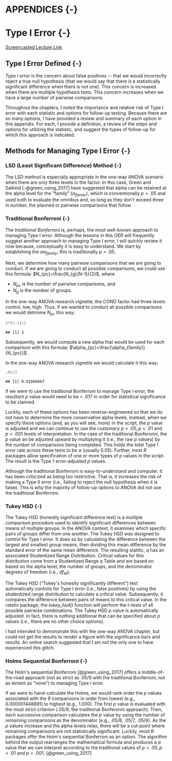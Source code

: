 # APPENDICES {-}

# Type I Error {-}

[Screencasted Lecture Link](https://youtu.be/q7eQgXqY84Y)

## Type I Error Defined {-}

*Type I error* is the concern about false positives -- that we would incorrectly reject a true null hypothesis (that we would say that there is a statistically significant difference when there is not one). This concern is increased when there are multiple hypothesis tests. This concern increases when we have a large number of pairwise comparisons.

Throughout the chapters, I noted the importance and relative risk of Type I error with each statistic and options for follow-up testing. Because there are so many options, I have provided a review and summary of each option in this appendix. For each, I provide a definition, a review of the steps and options for utilizing the statistic, and suggest the types of follow-up for which this approach is indicated.

## Methods for Managing Type I Error {-}


### LSD (Least Significant Difference) Method {-}

The LSD method is especially appropriate in the one-way ANOVA scenario when there are only three levels in the factor. In this case, Green and Salkind [-@green_using_2017] have suggested that alpha can be retained at the alpha level for the "family" ($\alpha_{family}$), which is conventionally $p = .05$ and used both to evaluate the omnibus and, so long as they don't exceed three in number, the planned or pairwise comparisons that follow. 

### Traditional Bonferroni {-}

The *traditional Bonferroni* is, perhaps, the most well-known approach to managing Type I error. Although the lessons in this OER will frequently suggest another approach to managing Type I error, I will quickly review it now because, conceptually it is easy to understand. We start by establishing the $\alpha\alpha_{family}$; this is traditionally $p = .05$.

Next, we determine how many pairwise comparisons that we are going to conduct. If we are going to conduct all possible comparisons, we could use this formula: $N_{pc}=\frac{N_{g}(N-1)}{2}$, where

* $N_{pc}$ is the number of pairwise comparisons, and
* $N_{g}$ is the number of groups.

In the one-way ANOVA research vignette, the COND factor had three levels: control, low, high. Thus, if we wanted to conduct all possible comparisons we would detrmine $N_{pc}$ this way:


```r
3*(3-1)/2
```

```
## [1] 3
```
Subsequently, we would compute a new alpha that would be used for each comparison with this formula: $\alpha_{pc}=\frac{\alpha_{family}}{N_{pc}}$.

In the one-way ANOVA research vignette we would calculate it this way:


```r
.05/3
```

```
## [1] 0.01666667
```
If we were to use the traditional Bonferroni to manage Type I error, the resultant $p$ value would need to be < .017 in order for statistical significance to be claimed.

Luckily, each of these options has been reverse-engineered so that we do not have to determine the more conservative alpha levels. Instead, when we specify these options (and, as you will see, more) in the script, the *p* value is adjusted and we can continue to use the customary $p < .05, p < .01$ and $p < .001$ levels of interpretation. In the case of the traditional Bonferonni, the *p* value  an be adjusted upward by multiplying it (i.e., the raw *p* values) by the number of comparisons being completed. This holds the *total* Type I error rate across these tests to be $\alpha$ (usually 0.05). Further, most *R* packages allow specification of one or more types of *p* values in the script. The result is the Type 1 error-adjusted *p* values.

Although the traditional Bonferroni is easy-to-understand and computer, it has been criticized as being too restrictive. That is, it increases the risk of making a Type II error (i.e., failing to reject the null hypothesis when it is false). This is why the majority of follow-up options to ANOVA did not use the traditional Bonferroni.

### Tukey HSD {-}

The Tukey HSD (honestly significant difference test) is a multiple comparison procedure used to identify significant differences between means of multiple groups. In the ANOVA context, it examines which specific pairs of groups differ from one another. The Tukey HSD was designed to control for Type I error. It does so by calculating the difference between the largest and smallest group means, then dividing this mean difference by the standard error of the same mean difference. The resulting statitic, *q* has an associated Studentized Range Distribution. Critical values for this distribution come from a Studentized Range q Table and are based on based on the alpha level, the number of groups, and the denominator degrees of freedom (i.e., $df_W$). 

The Tukey HSD ("Tukey's honestly significantly different") test automatically controls for Type I error (i.e., false positives) by using the studentized range distribution to calculate a critical value. Subsequently, it compares the difference between pairs of means to this critical value. In the *rstatix* package, the *tukey_hsd()* function will perform the t-tests of all possible pairwise combinations. The Tukey HSD *p* value is automatically adjusted. In fact, there is nothing additional that can be specified about *p* values (i.e., there are no other choice options). 

I had intended to demonstrate this with the one-way ANOVA chapter, but could not get the results to render a figure with the significance bars and results. An online search suggested that I am not the only one to have experienced this glitch.

### Holms Sequential Bonferroni {-}

The Holm's sequential Bonferroni [@green_using_2017] offers a middle-of-the-road approach (not as strict as .05/9 with the traditional Bonferroni; not as lenient as "none") to managing Type I error. 

If we were to hand-calculate the Holms, we would rank order the *p* values associated with the 9 comparisons in order from lowest (e.g., 0.000001448891) to highest (e.g., 1.000). The first *p* value is evaluated with the most strict criterion (.05/9; the traditional Bonferonni approach). Then, each successive comparison calculates the *p* value by using the number of *remaining* comparisons as the denominator (e.g., .05/8, .05/7, .05/6). As the *p* values increase and the alpha levels relax, there will be a cut-point where remaining comparisons are not statistically significant. Luckily, most R packages offer the Holm's sequential Bonferroni as an option. The algorithm behind the output rearranges the mathematical formula and produces a *p* value that we can interpret according to the traditional values of $p < .05, p < .01$ and $p < .001$.
[@green_using_2017]


